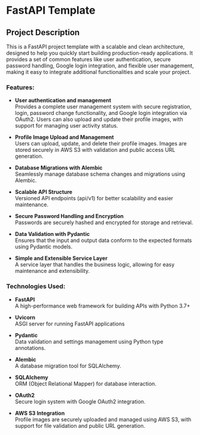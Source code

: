 # FastAPI Template

## Project Description
This is a FastAPI project template with a scalable and clean architecture, designed to help you quickly start building production-ready applications. It provides a set of common features like user authentication, secure password handling, Google login integration, and flexible user management, making it easy to integrate additional functionalities and scale your project.

### Features:

- **User authentication and management**\
Provides a complete user management system with secure registration, login, password change functionality, and Google login integration via OAuth2. Users can also upload and update their profile images, with support for managing user activity status.

- **Profile Image Upload and Management**\
Users can upload, update, and delete their profile images. Images are stored securely in AWS S3 with validation and public access URL generation.

- **Database Migrations with Alembic**\
Seamlessly manage database schema changes and migrations using Alembic.

- **Scalable API Structure**\
Versioned API endpoints (api/v1) for better scalability and easier maintenance.

- **Secure Password Handling and Encryption**\
Passwords are securely hashed and encrypted for storage and retrieval.

- **Data Validation with Pydantic**\
Ensures that the input and output data conform to the expected formats using Pydantic models.

- **Simple and Extensible Service Layer**\
A service layer that handles the business logic, allowing for easy maintenance and extensibility.

### Technologies Used:

- **FastAPI**\
A high-performance web framework for building APIs with Python 3.7+

- **Uvicorn**\
ASGI server for running FastAPI applications

- **Pydantic**\
Data validation and settings management using Python type annotations.

- **Alembic**\
A database migration tool for SQLAlchemy.

- **SQLAlchemy**\
ORM (Object Relational Mapper) for database interaction.

- **OAuth2**\
Secure login system with Google OAuth2 integration.

- **AWS S3 Integration**\
Profile images are securely uploaded and managed using AWS S3, with support for file validation and public URL generation.

